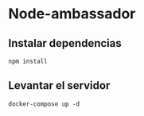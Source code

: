 # Node-ambassador

## Instalar dependencias

```terminal
npm install
```

## Levantar el servidor

```terminal
docker-compose up -d
```
